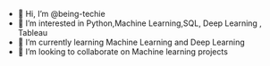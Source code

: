 - 👋 Hi, I’m @being-techie
- 👀 I’m interested in Python,Machine Learning,SQL, Deep Learning , Tableau
- 🌱 I’m currently learning Machine Learning and Deep Learning
- 💞️ I’m looking to collaborate on Machine learning projects 


<!---
being-techie/being-techie is a ✨ special ✨ repository because its `README.md` (this file) appears on your GitHub profile.
You can click the Preview link to take a look at your changes.
--->
